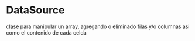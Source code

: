 # DataSource
clase para manipular un array, agregando o eliminado filas y/o columnas asi como el contenido de cada celda

